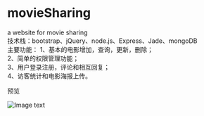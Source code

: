 # movieSharing<br/>
a website for movie sharing<br/>
技术栈：bootstrap、jQuery、node.js、Express、Jade、mongoDB<br/>
主要功能：
1、基本的电影增加，查询，更新，删除；<br/>
2、简单的权限管理功能；<br/>
3、用户登录注册，评论和相互回复；<br/>
4、访客统计和电影海报上传。<br/>

预览<br/>

![Image text](https://github.com/ForestLizard/movieSharing/blob/master/raw/Demo1Preview.gif)
